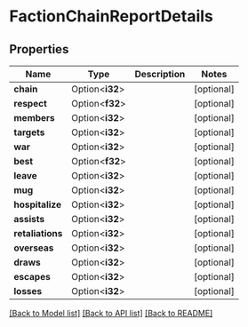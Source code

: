 # FactionChainReportDetails

## Properties

Name | Type | Description | Notes
------------ | ------------- | ------------- | -------------
**chain** | Option<**i32**> |  | [optional]
**respect** | Option<**f32**> |  | [optional]
**members** | Option<**i32**> |  | [optional]
**targets** | Option<**i32**> |  | [optional]
**war** | Option<**i32**> |  | [optional]
**best** | Option<**f32**> |  | [optional]
**leave** | Option<**i32**> |  | [optional]
**mug** | Option<**i32**> |  | [optional]
**hospitalize** | Option<**i32**> |  | [optional]
**assists** | Option<**i32**> |  | [optional]
**retaliations** | Option<**i32**> |  | [optional]
**overseas** | Option<**i32**> |  | [optional]
**draws** | Option<**i32**> |  | [optional]
**escapes** | Option<**i32**> |  | [optional]
**losses** | Option<**i32**> |  | [optional]

[[Back to Model list]](../README.md#documentation-for-models) [[Back to API list]](../README.md#documentation-for-api-endpoints) [[Back to README]](../README.md)


